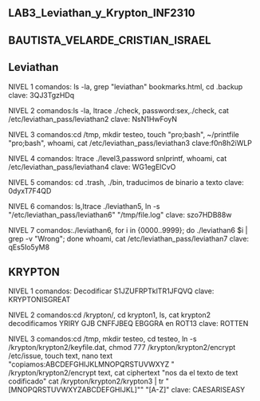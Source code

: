 ## LAB3_Leviathan_y_Krypton_INF2310
## BAUTISTA_VELARDE_CRISTIAN_ISRAEL

## Leviathan
NIVEL 1
comandos: ls -la, grep "leviathan" bookmarks.html, cd .backup
clave: 3QJ3TgzHDq

NIVEL 2
comandos:ls -la, ltrace ./check, password:sex,./check, cat /etc/leviathan_pass/leviathan2
clave: NsN1HwFoyN

NIVEL 3
comandos:cd /tmp, mkdir testeo, touch "pro;bash", ~/printfile "pro;bash", whoami, cat /etc/leviathan_pass/leviathan3
clave:f0n8h2iWLP

NIVEL 4
comandos: ltrace ./level3,password snlprintf, whoami, cat /etc/leviathan_pass/leviathan4
clave: WG1egElCvO

NIVEL 5
comandos: cd .trash, ./bin, traducimos de binario a texto
clave: 0dyxT7F4QD

NIVEL 6
comandos: ls,ltrace ./leviathan5, ln -s "/etc/leviathan_pass/leviathan6" "/tmp/file.log"
clave: szo7HDB88w

NIVEL 7
comandos:./leviathan6, for i in {0000..9999}; do ./leviathan6 $i | grep -v "Wrong"; done
whoami, cat /etc/leviathan_pass/leviathan7
clave: qEs5Io5yM8

## KRYPTON
NIVEL 1
comandos: Decodificar S1JZUFRPTklTR1JFQVQ
clave: KRYPTONISGREAT

NIVEL 2
comandos:cd /krypton/, cd krypton1, ls, cat krypton2
decodificamos YRIRY GJB CNFFJBEQ EBGGRA en ROT13
clave: ROTTEN

NIVEL 3
comandos:cd /tmp, mkdir testeo, cd testeo, ln -s /krypton/krypton2/keyfile.dat, chmod 777
/krypton/krypton2/encrypt /etc/issue, touch text, nano text "copiamos:ABCDEFGHIJKLMNOPQRSTUVWXYZ "
/krypton/krypton2/encrypt text, cat ciphertext "nos da el texto de text codificado"
cat /krypton/krypton2/krypton3 | tr "[MNOPQRSTUVWXYZABCDEFGHIJKL]"" "[A-Z]"
clave: CAESARISEASY

